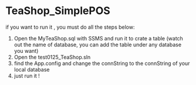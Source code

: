 # TeaShop_SimplePOS
if you want to run it , you must do all the steps below:
1. Open the MyTeaShop.sql with SSMS and run it to crate a table (watch out the name of database, you can add the table under any database you want)
2. Open the test0125_TeaShop.sln
3. find the App.config and change the connString to the connString of your local database
4. just run it !
